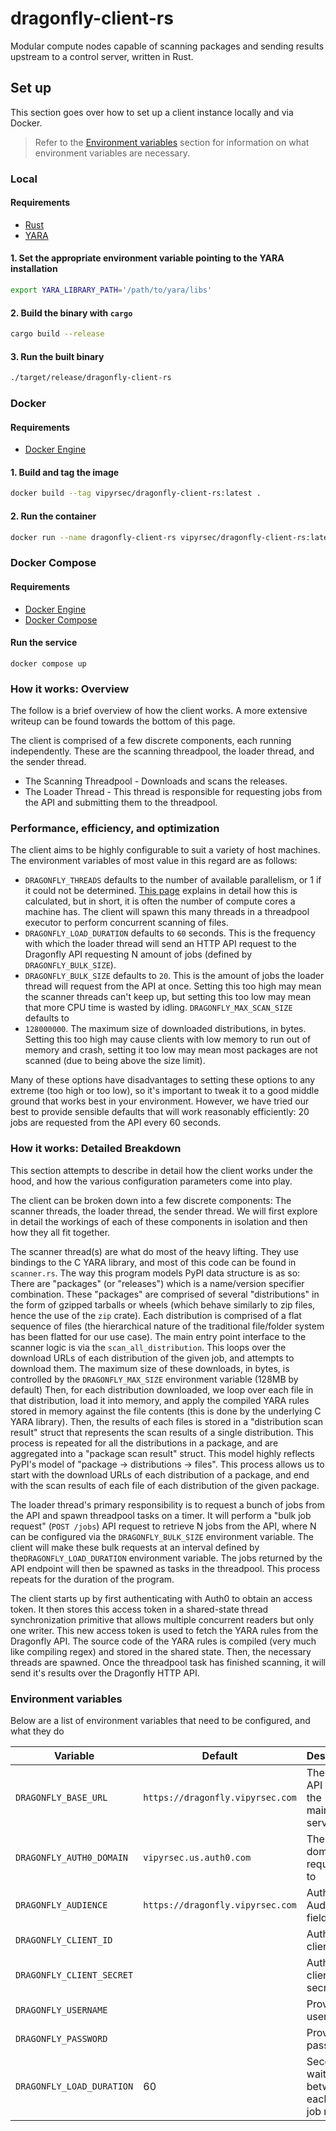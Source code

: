 # dragonfly-client-rs

Modular compute nodes capable of scanning packages and sending results upstream
to a control server, written in Rust.

## Set up

This section goes over how to set up a client instance locally and via Docker.

> Refer to the [Environment variables](#environment-variables) section for
> information on what environment variables are necessary.

### Local

#### Requirements

- [Rust](https://www.rust-lang.org/tools/install)
- [YARA](https://yara.readthedocs.io/en/stable/gettingstarted.html#compiling-and-installing-yara)

#### 1. Set the appropriate environment variable pointing to the YARA installation
```sh
export YARA_LIBRARY_PATH='/path/to/yara/libs'
```

#### 2. Build the binary with `cargo`

```sh
cargo build --release
```

#### 3. Run the built binary

```sh
./target/release/dragonfly-client-rs
```

### Docker

#### Requirements

- [Docker Engine](https://docs.docker.com/engine/install/)

#### 1. Build and tag the image

```sh
docker build --tag vipyrsec/dragonfly-client-rs:latest .
```

#### 2. Run the container

```sh
docker run --name dragonfly-client-rs vipyrsec/dragonfly-client-rs:latest
```

### Docker Compose

#### Requirements

- [Docker Engine](https://docs.docker.com/engine/install/)
- [Docker Compose](https://docs.docker.com/compose/install/)

#### Run the service

```
docker compose up
```

### How it works: Overview
The follow is a brief overview of how the client works. A more extensive
writeup can be found towards the bottom of this page.

The client is comprised of a few discrete components, each running
independently. These are the scanning threadpool, the loader thread, and the
sender thread.

- The Scanning Threadpool - Downloads and scans the releases.
- The Loader Thread - This thread is responsible for requesting jobs from the API and submitting them to the threadpool.

### Performance, efficiency, and optimization
The client aims to be highly configurable to suit a variety of host machines.
The environment variables of most value in this regard are as follows:
- `DRAGONFLY_THREADS` defaults to the number of available parallelism, or
  1 if it could not be determined. [This
  page](https://doc.rust-lang.org/stable/std/thread/fn.available_parallelism.html)
  explains in detail how this is calculated, but in short, it is often the
  number of compute cores a machine has. The client will spawn this many
  threads in a threadpool executor to perform concurrent scanning of files.
- `DRAGONFLY_LOAD_DURATION` defaults to `60` seconds. This is the frequency
  with which the loader thread will send an HTTP API request to the Dragonfly
  API requesting N amount of jobs (defined by `DRAGONFLY_BULK_SIZE`).
- `DRAGONFLY_BULK_SIZE` defaults to `20`. This is the amount of jobs the loader
  thread will request from the API at once. Setting this too high may mean the
  scanner threads can't keep up, but setting this too low may mean that
  more CPU time is wasted by idling. `DRAGONFLY_MAX_SCAN_SIZE` defaults to
- `128000000`. The maximum size of downloaded distributions, in bytes. Setting
  this too high may cause clients with low memory to run out of memory and
  crash, setting it too low may mean most packages are not scanned (due to
  being above the size limit).

Many of these options have disadvantages to setting these options to any
extreme (too high or too low), so it's important to tweak it to a good middle
ground that works best in your environment. However, we have tried our best to
provide sensible defaults that will work reasonably efficiently: 20 jobs are
requested from the API every 60 seconds.


### How it works: Detailed Breakdown
This section attempts to describe in detail how the client works under the
hood, and how the various configuration parameters come into play.

The client can be broken down into a few discrete components: The scanner
threads, the loader thread, the sender thread. We will first explore in detail
the workings of each of these components in isolation and then how they all fit
together.

The scanner thread(s) are what do most of the heavy lifting. They use bindings
to the C YARA library, and most of this code can be found in `scanner.rs`. The
way this program models PyPI data structure is as so: There are "packages" (or
"releases") which is a name/version specifier combination. These "packages" are
comprised of several "distributions" in the form of gzipped tarballs or wheels
(which behave similarly to zip files, hence the use of the `zip` crate). Each
distribution is comprised of a flat sequence of files (the hierarchical nature
of the traditional file/folder system has been flatted for our use case). The
main entry point interface to the scanner logic is via the
`scan_all_distribution`. This loops over the download URLs of each distribution
of the given job, and attempts to download them. The maximum size of these
downloads, in bytes, is controlled by the `DRAGONFLY_MAX_SIZE` environment
variable (128MB by default) Then, for each distribution downloaded, we loop
over each file in that distribution, load it into memory, and apply the
compiled YARA rules stored in memory against the file contents (this is done by
the underlying C YARA library). Then, the results of each files is stored in
a "distribution scan result" struct that represents the scan results of
a single distribution. This process is repeated for all the distributions in
a package, and are aggregated into a "package scan result" struct. This model
highly reflects PyPI's model of "package -> distributions -> files". This
process allows us to start with the download URLs of each distribution of
a package, and end with the scan results of each file of each distribution of
the given package.

The loader thread's primary responsibility is to request a bunch of jobs from
the API and spawn threadpool tasks on a timer. It will perform a "bulk job
request" (`POST /jobs`) API request to retrieve N jobs from the API, where
N can be configured via the `DRAGONFLY_BULK_SIZE` environment variable. The
client will make these bulk requests at an interval defined by
the`DRAGONFLY_LOAD_DURATION` environment variable. The jobs returned by the API
endpoint will then be spawned as tasks in the threadpool. This process repeats for
the duration of the program.

The client starts up by first authenticating with Auth0 to obtain an access
token. It then stores this access token in a shared-state thread
synchronization primitive that allows multiple concurrent readers but only one
writer. This new access token is used to fetch the YARA rules from the
Dragonfly API. The source code of the YARA rules is compiled (very much like
compiling regex) and stored in the shared state. Then, the necessary threads
are spawned. Once the threadpool task has finished scanning, it will send
it's results over the Dragonfly HTTP API.

### Environment variables

Below are a list of environment variables that need to be configured, and what
they do

| Variable                  | Default                          | Description                               |
| ------------------------- | -------------------------------- | ----------------------------------------- |
| `DRAGONFLY_BASE_URL`      | `https://dragonfly.vipyrsec.com` | The base API URL for the mainframe server |
| `DRAGONFLY_AUTH0_DOMAIN`  | `vipyrsec.us.auth0.com`          | The auth0 domain that requests go to      |
| `DRAGONFLY_AUDIENCE`      | `https://dragonfly.vipyrsec.com` | Auth0 Audience field                      |
| `DRAGONFLY_CLIENT_ID`     |                                  | Auth0 client ID                           |
| `DRAGONFLY_CLIENT_SECRET` |                                  | Auth0 client secret                       |
| `DRAGONFLY_USERNAME`      |                                  | Provisioned username                      |
| `DRAGONFLY_PASSWORD`      |                                  | Provisioned password                      |
| `DRAGONFLY_LOAD_DURATION` | 60                               | Seconds to wait between each API job request |
